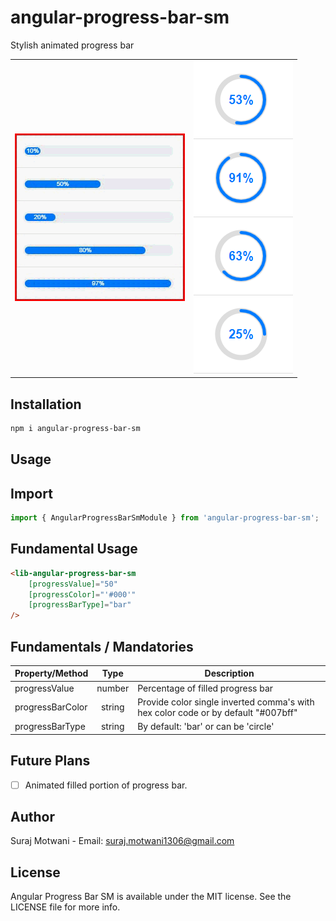 # angular-progress-bar-sm
Stylish animated progress bar
<br/>

<table>
  <tr>
    <td align="center">
      <img alt="Angular Progress Bar SM"
        src="projects/angular-progress-bar-sm/src/lib/Screenshots/progress.gif" />
    </td>
    <td align="center">
      <img alt="Angular Progress Bar SM"
        src="projects/angular-progress-bar-sm/src/lib/Screenshots/circular.PNG" />
    </td>
   </tr>
</table>

## Installation

```sh
npm i angular-progress-bar-sm
```

## Usage

## Import
```ts
import { AngularProgressBarSmModule } from 'angular-progress-bar-sm';
```

## Fundamental Usage
```html
<lib-angular-progress-bar-sm 
    [progressValue]="50" 
    [progressColor]="'#000'" 
    [progressBarType]="bar"
/>
```

## Fundamentals / Mandatories

| Property/Method       |  Type   | Description                                                             |
| ----------------------| :-----: | ---------------------------------------------------------------------------------- |
| progressValue         | number  | Percentage of filled progress bar                                                  |
| progressBarColor      | string  | Provide color single inverted comma's with hex color code or by default "#007bff"  |
| progressBarType       | string  | By default: 'bar' or can be 'circle'                                               |


## Future Plans
- [ ] Animated filled portion of progress bar.

## Author
Suraj Motwani - Email: suraj.motwani1306@gmail.com

## License

Angular Progress Bar SM is available under the MIT license. See the LICENSE file for more info.

